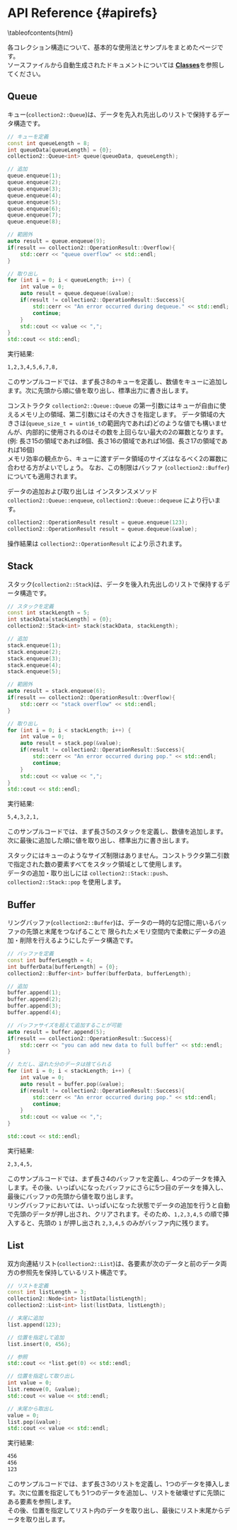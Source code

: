 # API Reference {#apirefs}

\tableofcontents{html}

各コレクション構造について、基本的な使用法とサンプルをまとめたページです。  
ソースファイルから自動生成されたドキュメントについては <a href="annotated.html">**Classes**</a>を参照してください。


## Queue

キュー(`collection2::Queue`)は、データを先入れ先出しのリストで保持するデータ構造です。

```cpp
// キューを定義
const int queueLength = 8;
int queueData[queueLength] = {0};
collection2::Queue<int> queue(queueData, queueLength);

// 追加
queue.enqueue(1);
queue.enqueue(2);
queue.enqueue(3);
queue.enqueue(4);
queue.enqueue(5);
queue.enqueue(6);
queue.enqueue(7);
queue.enqueue(8);

// 範囲外
auto result = queue.enqueue(9);
if(result == collection2::OperationResult::Overflow){
    std::cerr << "queue overflow" << std::endl;
}

// 取り出し
for (int i = 0; i < queueLength; i++) {
    int value = 0;
    auto result = queue.dequeue(&value);
    if(result != collection2::OperationResult::Success){
        std::cerr << "An error occurred during dequeue." << std::endl;
        continue;
    }
    std::cout << value << ",";
}
std::cout << std::endl;
```

実行結果:

```sh
1,2,3,4,5,6,7,8,
```

このサンプルコードでは、まず長さ8のキューを定義し、数値をキューに追加します。次に先頭から順に値を取り出し、標準出力に書き出します。

コンストラクタ `collection2::Queue::Queue` の第一引数にはキューが自由に使えるメモリ上の領域、第二引数にはその大きさを指定します。
データ領域の大きさは(`queue_size_t = uint16_t`の範囲内であれば)どのような値でも構いませんが、内部的に使用されるのはその数を上回らない最大の2の冪数となります。  
(例: 長さ15の領域であれば8個、長さ16の領域であれば16個、長さ17の領域であれば16個)  
メモリ効率の観点から、キューに渡すデータ領域のサイズはなるべく2の冪数に合わせる方がよいでしょう。
なお、この制限はバッファ (`collection2::Buffer`) についても適用されます。

データの追加および取り出しは インスタンスメソッド `collection2::Queue::enqueue`, `collection2::Queue::dequeue` により行います。

```cpp
collection2::OperationResult result = queue.enqueue(123);
collection2::OperationResult result = queue.dequeue(&value);
```

操作結果は `collection2::OperationResult` により示されます。

## Stack

スタック(`collection2::Stack`)は、データを後入れ先出しのリストで保持するデータ構造です。

```cpp
// スタックを定義
const int stackLength = 5;
int stackData[stackLength] = {0};
collection2::Stack<int> stack(stackData, stackLength);

// 追加
stack.enqueue(1);
stack.enqueue(2);
stack.enqueue(3);
stack.enqueue(4);
stack.enqueue(5);

// 範囲外
auto result = stack.enqueue(6);
if(result == collection2::OperationResult::Overflow){
    std::cerr << "stack overflow" << std::endl;
}

// 取り出し
for (int i = 0; i < stackLength; i++) {
    int value = 0;
    auto result = stack.pop(&value);
    if(result != collection2::OperationResult::Success){
        std::cerr << "An error occurred during pop." << std::endl;
        continue;
    }
    std::cout << value << ",";
}
std::cout << std::endl;
```

実行結果:

```sh
5,4,3,2,1,
```

このサンプルコードでは、まず長さ5のスタックを定義し、数値を追加します。次に最後に追加した順に値を取り出し、標準出力に書き出します。

スタックにはキューのようなサイズ制限はありません。コンストラクタ第二引数で指定された数の要素すべてをスタック領域として使用します。  
データの追加・取り出しには `collection2::Stack::push`、`collection2::Stack::pop` を使用します。

## Buffer

リングバッファ(`collection2::Buffer`)は、データの一時的な記憶に用いるバッファの先頭と末尾をつなげることで 限られたメモリ空間内で柔軟にデータの追加・削除を行えるようにしたデータ構造です。

```cpp
// バッファを定義
const int bufferLength = 4;
int bufferData[bufferLength] = {0};
collection2::Buffer<int> buffer(bufferData, bufferLength);

// 追加
buffer.append(1);
buffer.append(2);
buffer.append(3);
buffer.append(4);

// バッファサイズを超えて追加することが可能
auto result = buffer.append(5);
if(result == collection2::OperationResult::Success){
    std::cerr << "you can add new data to full buffer" << std::endl;
}

// ただし、溢れた分のデータは捨てられる
for (int i = 0; i < stackLength; i++) {
    int value = 0;
    auto result = buffer.pop(&value);
    if(result != collection2::OperationResult::Success){
        std::cerr << "An error occurred during pop." << std::endl;
        continue;
    }
    std::cout << value << ",";
}

std::cout << std::endl;
```

実行結果:

```sh
2,3,4,5,
```

このサンプルコードでは、まず長さ4のバッファを定義し、4つのデータを挿入します。その後、いっぱいになったバッファにさらに5つ目のデータを挿入し、最後にバッファの先頭から値を取り出します。  
リングバッファにおいては、いっぱいになった状態でデータの追加を行うと自動で先頭のデータが押し出され、クリアされます。そのため、`1,2,3,4,5` の順で挿入すると、先頭の `1` が押し出され `2,3,4,5` のみがバッファ内に残ります。

## List

双方向連結リスト(`collection2::List`)は、各要素が次のデータと前のデータ両方の参照先を保持しているリスト構造です。

```cpp
// リストを定義
const int listLength = 3;
collection2::Node<int> listData[listLength];
collection2::List<int> list(listData, listLength);

// 末尾に追加
list.append(123);

// 位置を指定して追加
list.insert(0, 456);

// 参照
std::cout << *list.get(0) << std::endl;

// 位置を指定して取り出し
int value = 0;
list.remove(0, &value);
std::cout << value << std::endl;

// 末尾から取出し
value = 0;
list.pop(&value);
std::cout << value << std::endl;
```

実行結果:

```sh
456
456
123
```

このサンプルコードでは、まず長さ3のリストを定義し、1つのデータを挿入します。次に位置を指定してもう1つのデータを追加し、リストを破壊せずに先頭にある要素を参照します。  
その後、位置を指定してリスト内のデータを取り出し、最後にリスト末尾からデータを取り出します。


